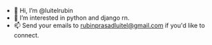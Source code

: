 - 👋 Hi, I’m @luitelrubin
- 👀 I’m interested in python and django rn.
- 📫 Send your emails to rubinprasadluitel@gmail.com if you'd like to connect.

<!---
luitelrubin/luitelrubin is a ✨ special ✨ repository because its `README.md` (this file) appears on your GitHub profile.
You can click the Preview link to take a look at your changes.
--->
